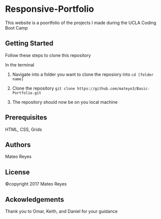 # Responsive-Portfolio
This website is a poortfolio of the projects I made during the UCLA Coding Boot Camp

## Getting Started
Follow these steps to clone this repository

In the terminal
1. Navigate into a folder you want to clone the reposiory into
    ```cd [folder name]```
2. Clone the repository
    ```git clone https://github.com/mateyo3/Basic-Portfolio.git```

3. The repository should now be on you local machine

## Prerequisites
HTML, CSS, Grids

## Authors
Mateo Reyes

## License
&copy;copyright 2017 Mateo Reyes

## Ackowledgements

Thank you to Omar, Keith, and Daniel for your guidance
